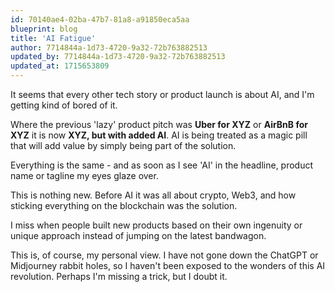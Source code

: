 ```yaml
---
id: 70140ae4-02ba-47b7-81a8-a91850eca5aa
blueprint: blog
title: 'AI Fatigue'
author: 7714844a-1d73-4720-9a32-72b763882513
updated_by: 7714844a-1d73-4720-9a32-72b763882513
updated_at: 1715653809
---
```

It seems that every other tech story or product launch is about AI, and I'm getting kind of bored of it.

Where the previous 'lazy' product pitch was **Uber for XYZ** or **AirBnB for XYZ** it is now **XYZ, but with added AI**. AI is being treated as a magic pill that will add value by simply being part of the solution.

Everything is the same - and as soon as I see 'AI' in the headline, product name or tagline my eyes glaze over.

This is nothing new. Before AI it was all about crypto, Web3, and how sticking everything on the blockchain was the solution.

I miss when people built new products based on their own ingenuity or unique approach instead of jumping on the latest bandwagon.

This is, of course, my personal view. I have not gone down the ChatGPT or Midjourney rabbit holes, so I haven't been exposed to the wonders of this AI revolution. Perhaps I'm missing a trick, but I doubt it.